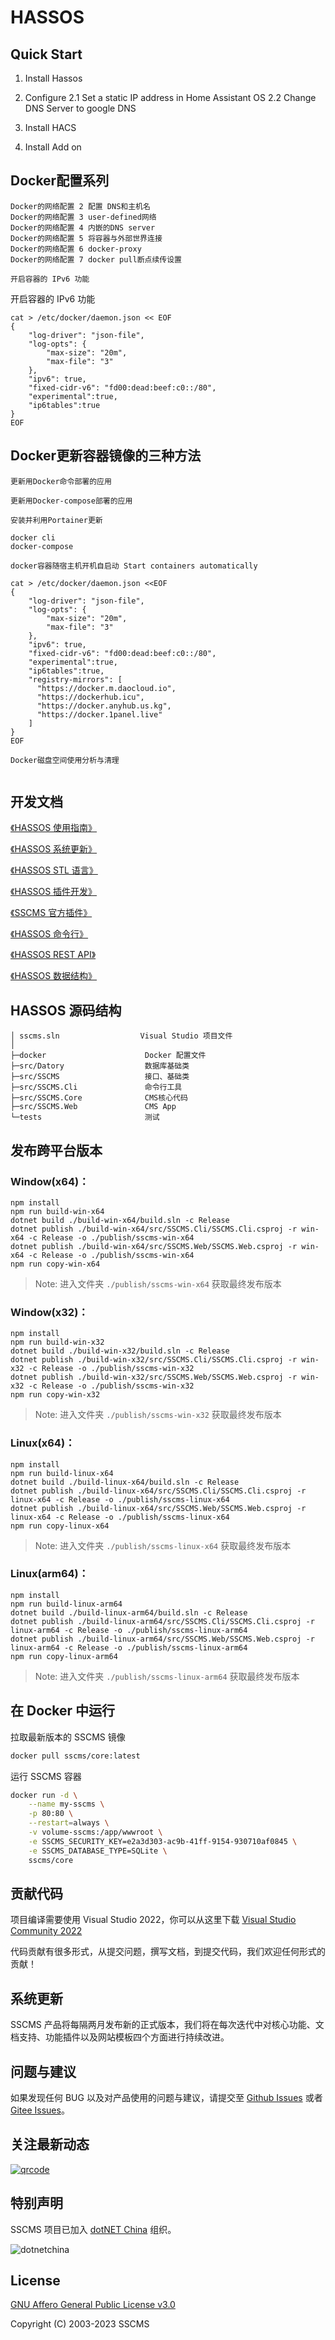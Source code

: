 # HASSOS

## Quick Start

1. Install Hassos

2. Configure
2.1 Set a static IP address in Home Assistant OS
2.2 Change DNS Server to google DNS

3. Install HACS

4. Install Add on





## Docker配置系列

~~~
Docker的网络配置 2 配置 DNS和主机名
Docker的网络配置 3 user-defined网络
Docker的网络配置 4 内嵌的DNS server
Docker的网络配置 5 将容器与外部世界连接
Docker的网络配置 6 docker-proxy
Docker的网络配置 7 docker pull断点续传设置

开启容器的 IPv6 功能
~~~

开启容器的 IPv6 功能
~~~
cat > /etc/docker/daemon.json << EOF
{
    "log-driver": "json-file",
    "log-opts": {
        "max-size": "20m",
        "max-file": "3"
    },
    "ipv6": true,
    "fixed-cidr-v6": "fd00:dead:beef:c0::/80",
    "experimental":true,
    "ip6tables":true
}
EOF

~~~


## Docker更新容器镜像的三种方法
~~~
更新用Docker命令部署的应用

更新用Docker-compose部署的应用

安装并利用Portainer更新

~~~

~~~
docker cli
docker-compose

~~~

~~~
docker容器随宿主机开机自启动 Start containers automatically

cat > /etc/docker/daemon.json <<EOF
{
    "log-driver": "json-file",
    "log-opts": {
        "max-size": "20m",
        "max-file": "3"
    },
    "ipv6": true,
    "fixed-cidr-v6": "fd00:dead:beef:c0::/80",
    "experimental":true,
    "ip6tables":true,
    "registry-mirrors": [
      "https://docker.m.daocloud.io",
      "https://dockerhub.icu",
      "https://docker.anyhub.us.kg",
      "https://docker.1panel.live"
    ]
}
EOF

~~~


~~~
Docker磁盘空间使用分析与清理


~~~


## 开发文档

[《HASSOS 使用指南》](https://sscms.com/docs/v7/getting-started/)

[《HASSOS 系统更新》](https://sscms.com/docs/v7/updates/)

[《HASSOS STL 语言》](https://sscms.com/docs/v7/stl/)

[《HASSOS 插件开发》](https://sscms.com/docs/v7/plugin/)

[《SSCMS 官方插件》](https://sscms.com/docs/v7/official/)

[《HASSOS 命令行》](https://sscms.com/docs/v7/cli/)

[《HASSOS REST API》](https://sscms.com/docs/v7/api/)

[《HASSOS 数据结构》](https://sscms.com/docs/v7/model/)

## HASSOS 源码结构

```code
│ sscms.sln                  Visual Studio 项目文件
│
├─docker                      Docker 配置文件
├─src/Datory                  数据库基础类
├─src/SSCMS                   接口、基础类
├─src/SSCMS.Cli               命令行工具
├─src/SSCMS.Core              CMS核心代码
├─src/SSCMS.Web               CMS App
└─tests                       测试
```

## 发布跨平台版本

### Window(x64)：

```
npm install
npm run build-win-x64
dotnet build ./build-win-x64/build.sln -c Release
dotnet publish ./build-win-x64/src/SSCMS.Cli/SSCMS.Cli.csproj -r win-x64 -c Release -o ./publish/sscms-win-x64
dotnet publish ./build-win-x64/src/SSCMS.Web/SSCMS.Web.csproj -r win-x64 -c Release -o ./publish/sscms-win-x64
npm run copy-win-x64
```

> Note: 进入文件夹 `./publish/sscms-win-x64` 获取最终发布版本

### Window(x32)：

```
npm install
npm run build-win-x32
dotnet build ./build-win-x32/build.sln -c Release
dotnet publish ./build-win-x32/src/SSCMS.Cli/SSCMS.Cli.csproj -r win-x32 -c Release -o ./publish/sscms-win-x32
dotnet publish ./build-win-x32/src/SSCMS.Web/SSCMS.Web.csproj -r win-x32 -c Release -o ./publish/sscms-win-x32
npm run copy-win-x32
```

> Note: 进入文件夹 `./publish/sscms-win-x32` 获取最终发布版本

### Linux(x64)：

```
npm install
npm run build-linux-x64
dotnet build ./build-linux-x64/build.sln -c Release
dotnet publish ./build-linux-x64/src/SSCMS.Cli/SSCMS.Cli.csproj -r linux-x64 -c Release -o ./publish/sscms-linux-x64
dotnet publish ./build-linux-x64/src/SSCMS.Web/SSCMS.Web.csproj -r linux-x64 -c Release -o ./publish/sscms-linux-x64
npm run copy-linux-x64
```

> Note: 进入文件夹 `./publish/sscms-linux-x64` 获取最终发布版本

### Linux(arm64)：

```
npm install
npm run build-linux-arm64
dotnet build ./build-linux-arm64/build.sln -c Release
dotnet publish ./build-linux-arm64/src/SSCMS.Cli/SSCMS.Cli.csproj -r linux-arm64 -c Release -o ./publish/sscms-linux-arm64
dotnet publish ./build-linux-arm64/src/SSCMS.Web/SSCMS.Web.csproj -r linux-arm64 -c Release -o ./publish/sscms-linux-arm64
npm run copy-linux-arm64
```

> Note: 进入文件夹 `./publish/sscms-linux-arm64` 获取最终发布版本

## 在 Docker 中运行

拉取最新版本的 SSCMS 镜像

```sh
docker pull sscms/core:latest
```

运行 SSCMS 容器

```sh
docker run -d \
    --name my-sscms \
    -p 80:80 \
    --restart=always \
    -v volume-sscms:/app/wwwroot \
    -e SSCMS_SECURITY_KEY=e2a3d303-ac9b-41ff-9154-930710af0845 \
    -e SSCMS_DATABASE_TYPE=SQLite \
    sscms/core
```

## 贡献代码

项目编译需要使用 Visual Studio 2022，你可以从这里下载 [Visual Studio Community 2022](https://www.visualstudio.com/downloads/)

代码贡献有很多形式，从提交问题，撰写文档，到提交代码，我们欢迎任何形式的贡献！

## 系统更新

SSCMS 产品将每隔两月发布新的正式版本，我们将在每次迭代中对核心功能、文档支持、功能插件以及网站模板四个方面进行持续改进。

## 问题与建议

如果发现任何 BUG 以及对产品使用的问题与建议，请提交至 [Github Issues](https://github.com/siteserver/cms/issues) 或者 [Gitee Issues](https://gitee.com/siteserver/cms/issues)。

## 关注最新动态

[![qrcode](https://sscms.com/assets/images/qrcode_for_wx.jpg)](https://sscms.com/)

## 特别声明

SSCMS 项目已加入 [dotNET China](https://gitee.com/dotnetchina)  组织。<br/>

![dotnetchina](https://gitee.com/dotnetchina/home/raw/master/assets/dotnetchina-raw.png "dotNET China LOGO")

## License

[GNU Affero General Public License v3.0](LICENSE)

Copyright (C) 2003-2023 SSCMS

